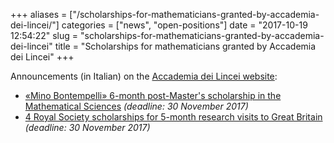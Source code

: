 +++
aliases = ["/scholarships-for-mathematicians-granted-by-accademia-dei-lincei/"]
categories = ["news", "open-positions"]
date = "2017-10-19 12:54:22"
slug = "scholarships-for-mathematicians-granted-by-accademia-dei-lincei"
title = "Scholarships for mathematicians granted by Accademia dei Lincei"
+++

Announcements (in Italian) on the [Accademia dei Lincei
website](http://www.lincei.it/modules.php?name=Borse_premi&file=lista):

-   [«Mino Bontempelli» 6-month post-Master's scholarship in the
    Mathematical
    Sciences](http://www.lincei.it/modules.php?name=Borse_premi&file=lista&func=Borse_premi_scheda&Id=499)
    *(deadline: 30 November 2017)*
-   [4 Royal Society scholarships for 5-month research visits to Great
    Britain](http://www.lincei.it/modules.php?name=Borse_premi&file=lista&func=Borse_premi_scheda&Id=500)
    *(deadline: 30 November 2017)*

 
